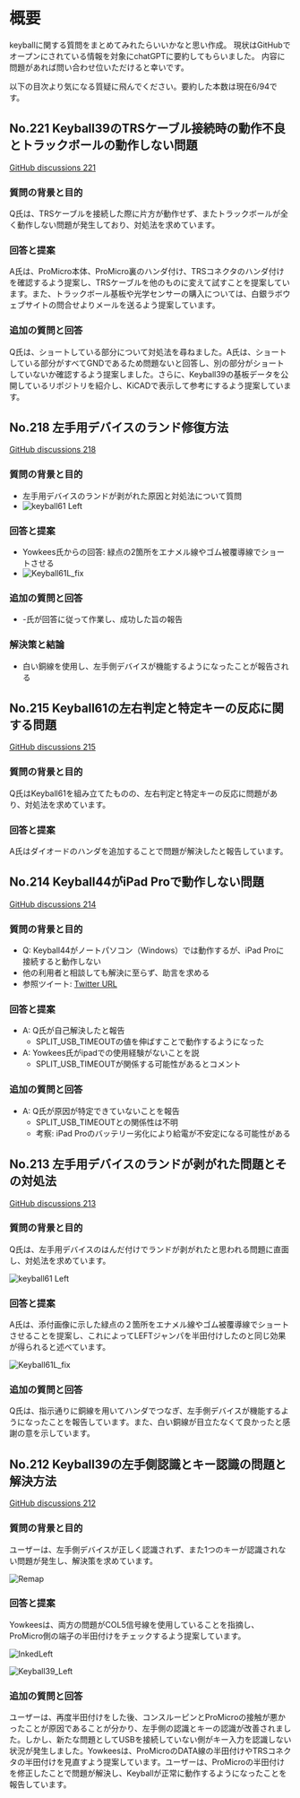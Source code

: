 # 概要<!-- omit in toc -->

keyballに関する質問をまとめてみれたらいいかなと思い作成。
現状はGitHubでオープンにされている情報を対象にchatGPTに要約してもらいました。
内容に問題があれば問い合わせ位いただけると幸いです。

以下の目次より気になる質疑に飛んでください。要約した本数は現在6/94です。

## No.221 Keyball39のTRSケーブル接続時の動作不良とトラックボールの動作しない問題

[GitHub discussions 221](https://github.com/Yowkees/keyball/discussions/221)

### 質問の背景と目的<!-- omit in toc -->

Q氏は、TRSケーブルを接続した際に片方が動作せず、またトラックボールが全く動作しない問題が発生しており、対処法を求めています。

### 回答と提案 <!-- omit in toc -->
A氏は、ProMicro本体、ProMicro裏のハンダ付け、TRSコネクタのハンダ付けを確認するよう提案し、TRSケーブルを他のものに変えて試すことを提案しています。また、トラックボール基板や光学センサーの購入については、白銀ラボウェブサイトの問合せよりメールを送るよう提案しています。

### 追加の質問と回答<!-- omit in toc -->
Q氏は、ショートしている部分について対処法を尋ねました。A氏は、ショートしている部分がすべてGNDであるため問題ないと回答し、別の部分がショートしていないか確認するよう提案しました。さらに、Keyball39の基板データを公開しているリポジトリを紹介し、KiCADで表示して参考にするよう提案しています。

## No.218 左手用デバイスのランド修復方法

[GitHub discussions 218](https://github.com/Yowkees/keyball/discussions/218)

### 質問の背景と目的<!-- omit in toc -->

- 左手用デバイスのランドが剥がれた原因と対処法について質問
- ![keyball61 Left](https://user-images.githubusercontent.com/130259394/230749368-94cfa43b-7c13-405a-85ef-373d19d0214b.jpg)

### 回答と提案<!-- omit in toc -->

- Yowkees氏からの回答: 緑点の2箇所をエナメル線やゴム被覆導線でショートさせる
- ![Keyball61L_fix](https://user-images.githubusercontent.com/84209772/231066555-e0085d85-ebae-466f-8972-c3cae21b0d80.jpg)

### 追加の質問と回答<!-- omit in toc -->

- -氏が回答に従って作業し、成功した旨の報告

### 解決策と結論<!-- omit in toc -->

- 白い銅線を使用し、左手側デバイスが機能するようになったことが報告される

## No.215 Keyball61の左右判定と特定キーの反応に関する問題

[GitHub discussions 215](https://github.com/Yowkees/keyball/discussions/215)

### 質問の背景と目的  <!-- omit in toc -->

Q氏はKeyball61を組み立てたものの、左右判定と特定キーの反応に問題があり、対処法を求めています。

### 回答と提案  <!-- omit in toc -->

A氏はダイオードのハンダを追加することで問題が解決したと報告しています。


## No.214 Keyball44がiPad Proで動作しない問題

[GitHub discussions 214](https://github.com/Yowkees/keyball/discussions/214)

### 質問の背景と目的 <!-- omit in toc -->

- Q: Keyball44がノートパソコン（Windows）では動作するが、iPad Proに接続すると動作しない
- 他の利用者と相談しても解決に至らず、助言を求める
- 参照ツイート: [Twitter URL](https://twitter.com/lckisaac/status/1645213731067150336?s=20)

### 回答と提案 <!-- omit in toc -->

- A: Q氏が自己解決したと報告
  - SPLIT_USB_TIMEOUTの値を伸ばすことで動作するようになった
- A: Yowkees氏がipadでの使用経験がないことを説
  - SPLIT_USB_TIMEOUTが関係する可能性があるとコメント

### 追加の質問と回答 <!-- omit in toc -->

- A: Q氏が原因が特定できていないことを報告
  - SPLIT_USB_TIMEOUTとの関係性は不明
  - 考察: iPad Proのバッテリー劣化により給電が不安定になる可能性がある

## No.213 左手用デバイスのランドが剥がれた問題とその対処法

[GitHub discussions 213](https://github.com/Yowkees/keyball/discussions/213)

### 質問の背景と目的 <!-- omit in toc -->
Q氏は、左手用デバイスのはんだ付けでランドが剥がれたと思われる問題に直面し、対処法を求めています。

![keyball61 Left](https://user-images.githubusercontent.com/130259394/230749368-94cfa43b-7c13-405a-85ef-373d19d0214b.jpg)

### 回答と提案 <!-- omit in toc -->
A氏は、添付画像に示した緑点の２箇所をエナメル線やゴム被覆導線でショートさせることを提案し、これによってLEFTジャンパを半田付けしたのと同じ効果が得られると述べています。

![Keyball61L_fix](https://user-images.githubusercontent.com/84209772/231066555-e0085d85-ebae-466f-8972-c3cae21b0d80.jpg)

### 追加の質問と回答 <!-- omit in toc -->

Q氏は、指示通りに銅線を用いてハンダでつなぎ、左手側デバイスが機能するようになったことを報告しています。また、白い銅線が目立たなくて良かったと感謝の意を示しています。

## No.212 Keyball39の左手側認識とキー認識の問題と解決方法

[GitHub discussions 212](https://github.com/Yowkees/keyball/discussions/212)

### 質問の背景と目的 <!-- omit in toc -->

ユーザーは、左手側デバイスが正しく認識されず、また1つのキーが認識されない問題が発生し、解決策を求めています。

![Remap](https://user-images.githubusercontent.com/130230380/230725421-78205a30-3fca-4b87-a54e-46b91596ca1c.png)

### 回答と提案 <!-- omit in toc -->

Yowkeesは、両方の問題がCOL5信号線を使用していることを指摘し、ProMicro側の端子の半田付けをチェックするよう提案しています。

![InkedLeft](https://user-images.githubusercontent.com/130230380/230724586-80a27f1c-205c-4f29-82cb-ea1be540e58d.jpg)

![Keyball39_Left](https://user-images.githubusercontent.com/84209772/231068204-a5bf81ae-c7cb-4473-b035-344c76400f3d.jpg)

### 追加の質問と回答 <!-- omit in toc -->
ユーザーは、再度半田付けをした後、コンスルーピンとProMicroの接触が悪かったことが原因であることが分かり、左手側の認識とキーの認識が改善されました。しかし、新たな問題としてUSBを接続していない側がキー入力を認識しない状況が発生しました。Yowkeesは、ProMicroのDATA線の半田付けやTRSコネクタの半田付けを見直すよう提案しています。ユーザーは、ProMicroの半田付けを修正したことで問題が解決し、Keyballが正常に動作するようになったことを報告しています。
